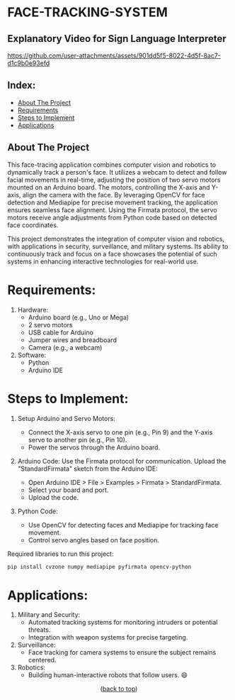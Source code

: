 <a id="readme-top"></a>


# FACE-TRACKING-SYSTEM
## Explanatory Video for Sign Language Interpreter
https://github.com/user-attachments/assets/901dd5f5-8022-4d5f-8ac7-d1c9b0e93efd



## Index: 
- [About The Project](#About-The-Project)
- [Requirements](#Requirements)
- [Steps to Implement](#Steps-to-Implement)
- [Applications](#Applications)





  
## About The Project
This face-tracing application combines computer vision and robotics to dynamically track a person's face. It utilizes a webcam to detect and follow facial movements in real-time, adjusting the position of two servo motors mounted on an Arduino board. The motors, controlling the X-axis and Y-axis, align the camera with the face. By leveraging OpenCV for face detection and Mediapipe for precise movement tracking, the application ensures seamless face alignment. Using the Firmata protocol, the servo motors receive angle adjustments from Python code based on detected face coordinates.

This project demonstrates the integration of computer vision and robotics, with applications in security, surveillance, and military systems. Its ability to continuously track and focus on a face showcases the potential of such systems in enhancing interactive technologies for real-world use.

# Requirements:
1. Hardware:
      * Arduino board (e.g., Uno or Mega)
      * 2 servo motors
      * USB cable for Arduino
      * Jumper wires and breadboard
      * Camera (e.g., a webcam)
2. Software:
     * Python
     * Arduino IDE


# Steps to Implement: 

1. Setup Arduino and Servo Motors:
     * Connect the X-axis servo to one pin (e.g., Pin 9) and the Y-axis servo to another pin (e.g., Pin 10).
     * Power the servos through the Arduino board.
  
2. Arduino Code:
    Use the Firmata protocol for communication. Upload the "StandardFirmata" sketch from the Arduino IDE:
     * Open Arduino IDE > File > Examples > Firmata > StandardFirmata.
     * Select your board and port.
     * Upload the code.
  
3.  Python Code:
     * Use OpenCV for detecting faces and Mediapipe for tracking face movement.
     * Control servo angles based on face position.
    
 
Required libraries to run this project:
```bash
pip install cvzone numpy mediapipe pyfirmata opencv-python

```

# Applications:
1. Military and Security:
    * Automated tracking systems for monitoring intruders or potential threats.
    * Integration with weapon systems for precise targeting.
2. Surveillance:
    * Face tracking for camera systems to ensure the subject remains centered.
3. Robotics:
    * Building human-interactive robots that follow users. :smile:
   

<p align="center">(<a href="#readme-top">back to top</a>)</p>
